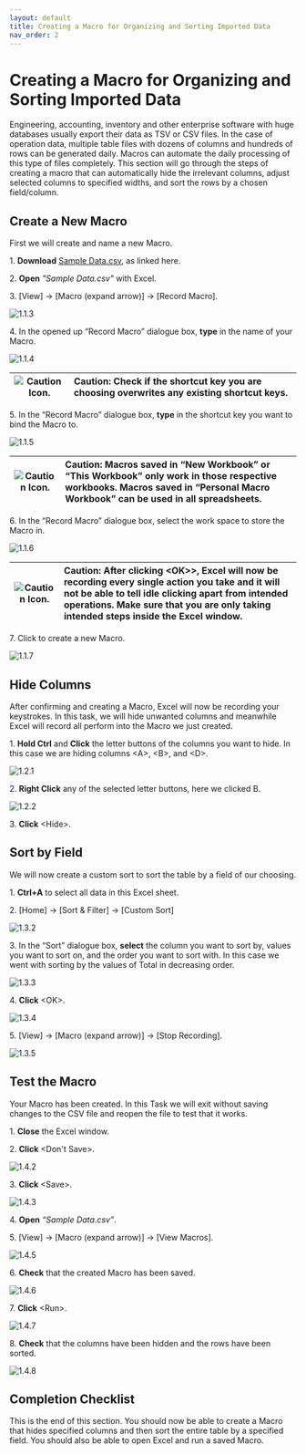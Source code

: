 ```yaml
---
layout: default
title: Creating a Macro for Organizing and Sorting Imported Data
nav_order: 2
---
```


# Creating a Macro for Organizing and Sorting Imported Data

Engineering, accounting, inventory and other enterprise software with huge databases usually export their data as TSV or CSV files. In the case of operation data, multiple table files with dozens of columns and hundreds of rows can be generated daily. Macros can automate the daily processing of this type of files completely. This section will go through the steps of creating a macro that can automatically hide the irrelevant columns, adjust selected columns to specified widths, and sort the rows by a chosen field/column.

## Create a New Macro

First we will create and name a new Macro.

1\. **Download** [Sample Data.csv](https://github.com/chase-lsc/Task-Automation-With-Excel-Macros/blob/gh-pages/sampleData/Sample%20Data.csv), as linked here.

2\. **Open** *"Sample Data.csv"* with Excel.

3\. [View] -> [Macro (expand arrow)] -> [Record Macro].

![1.1.3](https://github.com/chase-lsc/Task-Automation-With-Excel-Macros/blob/gh-pages/images/1.1.3.png?raw=true)

4\. In the opened up “Record Macro” dialogue box, **type** in the name of your Macro.

![1.1.4](https://github.com/chase-lsc/Task-Automation-With-Excel-Macros/blob/gh-pages/images/1.1.4.PNG?raw=true)

|![Caution Icon.](https://github.com/chase-lsc/Task-Automation-With-Excel-Macros/blob/gh-pages/images/caution.PNG?raw=true) |**Caution**: Check if the shortcut key you are choosing overwrites any existing shortcut keys.|
|-----|:------|

5\. In the “Record Macro” dialogue box, **type** in the shortcut key you want to bind the Macro to.

![1.1.5](https://github.com/chase-lsc/Task-Automation-With-Excel-Macros/blob/gh-pages/images/1.1.5.PNG?raw=true)

|![Caution Icon.](https://github.com/chase-lsc/Task-Automation-With-Excel-Macros/blob/gh-pages/images/caution.PNG?raw=true) |**Caution**: Macros saved in “New Workbook” or “This Workbook” only work in those respective workbooks. Macros saved in “Personal Macro Workbook” can be used in all spreadsheets.|
|-----|:------|

6\. In the “Record Macro” dialogue box, select the work space to store the Macro in.

![1.1.6](https://github.com/chase-lsc/Task-Automation-With-Excel-Macros/blob/gh-pages/images/1.1.6.PNG?raw=true)

|![Caution Icon.](https://github.com/chase-lsc/Task-Automation-With-Excel-Macros/blob/gh-pages/images/caution.PNG?raw=true) |**Caution**: After clicking &lt;OK&gt;>, Excel will now be recording every single action you take and it will not be able to tell idle clicking apart from intended operations. Make sure that you are only taking intended steps inside the Excel window.|
|-----|:------|

7\. Click <OK> to create a new Macro.
  
![1.1.7](https://github.com/chase-lsc/Task-Automation-With-Excel-Macros/blob/gh-pages/images/1.1.7.PNG?raw=true)

## Hide Columns

After confirming and creating a Macro, Excel will now be recording your keystrokes. In this task, we will hide unwanted columns and meanwhile Excel will record all perform into the Macro we just created.

1\. **Hold Ctrl** and **Click** the letter buttons of the columns you want to hide. In this case we are hiding columns &lt;A&gt;, &lt;B&gt;, and &lt;D&gt;.

![1.2.1](https://github.com/chase-lsc/Task-Automation-With-Excel-Macros/blob/gh-pages/images/1.2.1.PNG?raw=true)

2\. **Right Click** any of the selected letter buttons, here we clicked B.

![1.2.2](https://github.com/chase-lsc/Task-Automation-With-Excel-Macros/blob/gh-pages/images/1.2.2.PNG?raw=true)

3\. **Click** &lt;Hide&gt;.

## Sort by Field

We will now create a custom sort to sort the table by a field of our choosing.

1\. **Ctrl+A** to select all data in this Excel sheet.

2\. [Home] -> [Sort & Filter] -> [Custom Sort]

![1.3.2](https://github.com/chase-lsc/Task-Automation-With-Excel-Macros/blob/gh-pages/images/1.3.2.PNG?raw=true)

3\. In the “Sort” dialogue box, **select** the column you want to sort by, values you want to sort on, and the order you want to sort with. In this case we went with sorting by the values of Total in decreasing order.

![1.3.3](https://github.com/chase-lsc/Task-Automation-With-Excel-Macros/blob/gh-pages/images/1.3.3.PNG?raw=true)

4\. **Click** &lt;OK&gt;.

![1.3.4](https://github.com/chase-lsc/Task-Automation-With-Excel-Macros/blob/gh-pages/images/1.3.4.PNG?raw=true)

5\. [View] -> [Macro (expand arrow)] -> [Stop Recording].

![1.3.5](https://github.com/chase-lsc/Task-Automation-With-Excel-Macros/blob/gh-pages/images/1.3.5.PNG?raw=true)

## Test the Macro

Your Macro has been created. In this Task we will exit without saving changes to the CSV file and reopen the file to test that it works.

1\. **Close** the Excel window.

2\. **Click** &lt;Don't Save&gt;.

![1.4.2](https://github.com/chase-lsc/Task-Automation-With-Excel-Macros/blob/gh-pages/images/1.4.2.PNG?raw=true)

3\. **Click** &lt;Save&gt;.

![1.4.3](https://github.com/chase-lsc/Task-Automation-With-Excel-Macros/blob/gh-pages/images/1.4.3.PNG?raw=true)

4\. **Open** *“Sample Data.csv”*.

5\. [View] -> [Macro (expand arrow)] -> [View Macros].

![1.4.5](https://github.com/chase-lsc/Task-Automation-With-Excel-Macros/blob/gh-pages/images/1.4.5.PNG?raw=true)

6\. **Check** that the created Macro has been saved.

![1.4.6](https://github.com/chase-lsc/Task-Automation-With-Excel-Macros/blob/gh-pages/images/1.4.6.PNG?raw=true)

7\. **Click** &lt;Run&gt;.

![1.4.7](https://github.com/chase-lsc/Task-Automation-With-Excel-Macros/blob/gh-pages/images/1.4.7.PNG?raw=true)

8\. **Check** that the columns have been hidden and the rows have been sorted.

![1.4.8](https://github.com/chase-lsc/Task-Automation-With-Excel-Macros/blob/gh-pages/images/1.4.8.PNG?raw=true)


## Completion Checklist

This is the end of this section. You should now be able to create a Macro that hides specified columns and then sort the entire table by a specified field. You should also be able to open Excel and run a saved Macro. 







